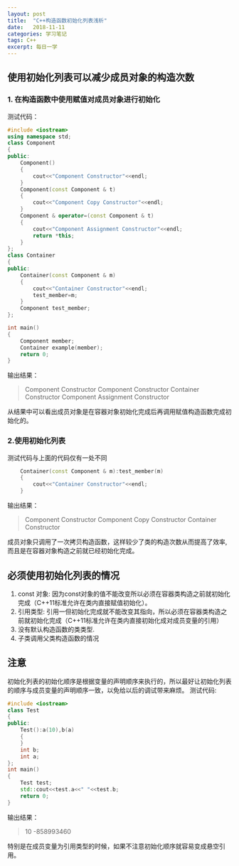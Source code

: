 ```yaml
---
layout: post
title:  "C++构造函数初始化列表浅析"
date:   2018-11-11 
categories: 学习笔记
tags: C++
excerpt: 每日一学
---
```


## 使用初始化列表可以减少成员对象的构造次数

### 1. 在构造函数中使用赋值对成员对象进行初始化
测试代码： 
```cpp
#include <iostream>
using namespace std;
class Component
{
public:
	Component()
	{
		cout<<"Component Constructor"<<endl;
	}
	Component(const Component & t)
	{
		cout<<"Component Copy Constructor"<<endl;
	}
	Component & operator=(const Component & t)
	{
		cout<<"Component Assignment Constructor"<<endl;
		return *this;
	}
};
class Container
{
public:
	Container(const Component & m)
	{
		cout<<"Container Constructor"<<endl;
		test_member=m;
	}
	Component test_member;
};

int main()
{
	Component member;
	Container example(member);
	return 0;
}
```

输出结果：
> Component Constructor
> Component Constructor
> Container Constructor
> Component Assignment Constructor

从结果中可以看出成员对象是在容器对象初始化完成后再调用赋值构造函数完成初始化的。

### 2.使用初始化列表

测试代码与上面的代码仅有一处不同
```cpp
	Container(const Component & m):test_member(m)
	{
		cout<<"Container Constructor"<<endl;
	}
```
输出结果：
> Component Constructor
> Component Copy Constructor
> Container Constructor

成员对象只调用了一次拷贝构造函数，这样较少了类的构造次数从而提高了效率,而且是在容器对象构造之前就已经初始化完成。

## 必须使用初始化列表的情况

1. const 对象: 因为const对象的值不能改变所以必须在容器类构造之前就初始化完成（C++11标准允许在类内直接赋值初始化）。
2. 引用类型: 引用一但初始化完成就不能改变其指向，所以必须在容器类构造之前就初始化完成（C++11标准允许在类内直接初始化成对成员变量的引用）
3. 没有默认构造函数的类类型.
4. 子类调用父类构造函数的情况

## 注意
初始化列表的初始化顺序是根据变量的声明顺序来执行的，所以最好让初始化列表的顺序与成员变量的声明顺序一致，以免给以后的调试带来麻烦。
测试代码:
```cpp
#include <iostream>
class Test
{
public:
	Test():a(10),b(a)
	{
	}
	int b;
	int a;
};
int main()
{
	Test test;
	std::cout<<test.a<<" "<<test.b;
	return 0;
}
```
输出结果：
> 10 -858993460

特别是在成员变量为引用类型的时候，如果不注意初始化顺序就容易变成悬空引用。